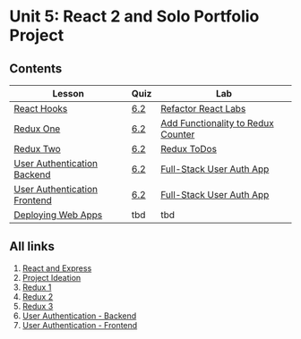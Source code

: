 # Unit 5: React 2 and Solo Portfolio Project

## Contents

| Lesson | Quiz | Lab |
| --- | --- | --- |
| [React Hooks](./react_hooks/README.md) | [6.2](https://canvas.instructure.com/courses/1605748/assignments/13445542) | [Refactor React Labs](https://github.com/joinpursuit/Pursuit-Core-Web-React-Hooks-Lab/blob/master/README.md) |
| [Redux One](./redux_1/README.md) | [6.2](https://canvas.instructure.com/courses/1605748/assignments/13486716) | [Add Functionality to Redux Counter](https://github.com/joinpursuit/Pursuit-Core-Web-Redux-One-Lab) |
| [Redux Two](./redux_2/README.md) | [6.2](https://canvas.instructure.com/courses/1605748/quizzes/4596400) | [Redux ToDos](https://github.com/joinpursuit/Pursuit-Core-Web-Redux-Lab-Two) |
| [User Authentication Backend](./user_authentication_backend/README.md) | [6.2](https://canvas.instructure.com/courses/1605748/quizzes/4639393) | [Full-Stack User Auth App](https://github.com/joinpursuit/Pursuit-Core-Web-FullStack-User-Authentication-Lab) |
| [User Authentication Frontend](./user_authentication_frontend/README.md) | [6.2](https://canvas.instructure.com/courses/1605748/quizzes/4635841) | [Full-Stack User Auth App](https://github.com/joinpursuit/Pursuit-Core-Web-FullStack-User-Authentication-Lab) |
| [Deploying Web Apps](./deployment/README.md) | tbd | tbd |


## All links
1.  [React and Express](./react_express/README.md)
2.  [Project Ideation](./project_ideation/README.md)
3.  [Redux 1](./redux_1/README.md)
4.  [Redux 2](./redux_2/README.md)
5.  [Redux 3](,/redux_3/README.md)
6.  [User Authentication - Backend](./user_authentication_backend/README.md)
7.  [User Authentication - Frontend](./user_authentication_frontend/README.md)
